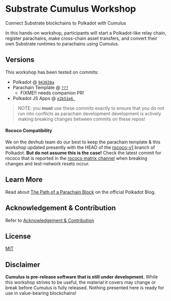 # Substrate Cumulus Workshop

Connect Substrate blockchains to Polkadot with Cumulus

In this hands-on workshop, participants will start a Polkadot-like relay chain, register parachains, make cross-chain
asset transfers, and convert their own Substrate runtimes to parachains using Cumulus.

## Versions

This workshop has been tested on commits:

- Polkadot @ [`943038a`](https://github.com/paritytech/polkadot/commit/943038a888bfaf736142642e2610b248f7af486c)
- Parachain Template @ [`???`]()
    - FIXME!! needs companion PR! 
- Polkadot JS Apps @ [`e2b51e6 `](https://github.com/polkadot-js/apps/commit/e2b51e6033f0a0c25fffc037be18d1326e1e8f39)

> NOTE: you **must** use these commits exactly to ensure that you do not run into conflicts as parachain development
> development is actively making breaking changes between commits on these repos!

#### Rococo Compatibility

We on the devhub team do our best to keep the parachain template & this workshop updated presently
with the HEAD of the [rococo-v1](https://github.com/paritytech/polkadot/commits/rococo-v1) branch
of Polkadot. **But do not assume this is the case!** Check the latest commit for rococo that is
reported in the [rococo matrix channel](https://matrix.to/#/#rococo:matrix.parity.io) when breaking
changes and test-network resets occur.

## Learn More

Read about [The Path of a Parachain Block](https://polkadot.network/the-path-of-a-parachain-block/) on the official
Polkadot Blog.

## Acknowledgement & Contribution

Refer to [Acknowledgement & Contribution](acknowledgement-contribution.md)

## License

[MIT](LICENCE)

## Disclaimer

**Cumulus is pre-release software that is still under development.** While this workshop strives to be useful, the material
it covers may change or break before Cumulus is fully released. Nothing presented here is ready for use in value-bearing
blockchains!